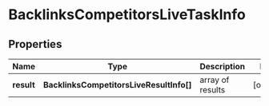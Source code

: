 # BacklinksCompetitorsLiveTaskInfo

## Properties

| Name | Type | Description | Notes |
|------------ | ------------- | ------------- | -------------|
**result** | **BacklinksCompetitorsLiveResultInfo[]** | array of results |[optional]|